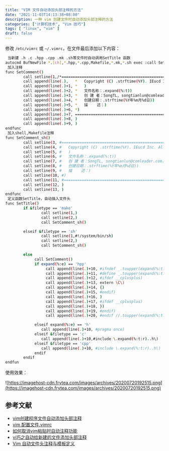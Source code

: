 ```yaml
---
title: "VIM 文件自动添加头部注释的方法"
date: "2021-11-03T14:13:38+08:00"
description: 一种 vim 创建文件时自动添加头部注释的方法
categories: ["计算机技术", "Vim 技巧"]
tags: [ "linux", "vim" ]
draft: false
---
```


修改 `/etc/vimrc` 或 `~/.vimrc`，在文件最后添加以下内容：

```bash
 当新建 .h .c .hpp .cpp .mk .sh等文件时自动调用SetTitle 函数
autocmd BufNewFile *.[ch],*.hpp,*.cpp,Makefile,*.mk,*.sh exec :call SetTitle()
 加入注释 
func SetComment()
        call setline(1,/*================================================================)
        call append(line(.),   *   Copyright (C) .strftime(%Y). IEucd Inc. All rights reserved.)
        call append(line(.)+1, *   )
        call append(line(.)+2, *   文件名称：.expand(%:t))
        call append(line(.)+3, *   创 建 者：SongTL, songtianlun@comleader.com.cn)
        call append(line(.)+4, *   创建日期：.strftime(%Y年%m月%d日))
        call append(line(.)+5, *   描    述：)
        call append(line(.)+6, *)
        call append(line(.)+7, ================================================================*/)
        call append(line(.)+8, )
        call append(line(.)+9, )
endfunc
 加入shell,Makefile注释
func SetComment_sh()
        call setline(3, #================================================================)
        call setline(4, #   Copyright (C) .strftime(%Y). IEucd Inc. All rights reserved.)
        call setline(5, #   )
        call setline(6, #   文件名称：.expand(%:t))
        call setline(7, #   创 建 者：SongTL, songtianlun@comleader.com.cn)
        call setline(8, #   创建日期：.strftime(%Y年%m月%d日))
        call setline(9, #   描    述：)
        call setline(10, #)
        call setline(11, #================================================================)
        call setline(12, )
        call setline(13, )
endfunc
 定义函数SetTitle，自动插入文件头 
func SetTitle()
        if &filetype == 'make'
                call setline(1,)
                call setline(2,)
                call SetComment_sh()

        elseif &filetype == 'sh'
                call setline(1,#!/system/bin/sh)
                call setline(2,)
                call SetComment_sh()

        else
             call SetComment()
             if expand(%:e) == 'hpp'
                  call append(line(.)+10, #ifndef _.toupper(expand(%:t:r))._H)
                  call append(line(.)+11, #define _.toupper(expand(%:t:r))._H)
                  call append(line(.)+12, #ifdef __cplusplus)
                  call append(line(.)+13, extern \C\)
                  call append(line(.)+14, {)
                  call append(line(.)+15, #endif)
                  call append(line(.)+16, )
                  call append(line(.)+17, #ifdef __cplusplus)
                  call append(line(.)+18, })
                  call append(line(.)+19, #endif)
                  call append(line(.)+20, #endif //.toupper(expand(%:t:r))._H)

             elseif expand(%:e) == 'h'
                call append(line(.)+10, #pragma once)
             elseif &filetype == 'c'
                call append(line(.)+10,#include \.expand(%:t:r)..h\)
             elseif &filetype == 'cpp'
                call append(line(.)+10, #include \.expand(%:t:r)..h\)
             endif
        endif
endfun
```

使用效果：

![https://imagehost-cdn.frytea.com/images/archives/20200720192515.png](https://imagehost-cdn.frytea.com/images/archives/20200720192515.png)

## 参考文献

- [vim创建程序文件自动添加头部注释](https://blog.csdn.net/luzhenrong45/article/details/53021748)
- [vim 配置文件.vimrc](https://www.jianshu.com/p/c8f4bbe048ac)
- [如何取消vim粘贴时自动注释功能](https://www.cnblogs.com/unixart/articles/5975812.html)
- [vi巧之自动给新建的文件添加头部注释](https://blog.csdn.net/daoshuti/article/details/66970506)
- [Vim 自动文件头注释与模板定义](https://blog.fazero.me/2015/09/15/%E8%AE%A9%E7%BB%88%E7%AB%AF%E8%B5%B0%E4%BB%A3%E7%90%86%E7%9A%84%E5%87%A0%E7%A7%8D%E6%96%B9%E6%B3%95/)

